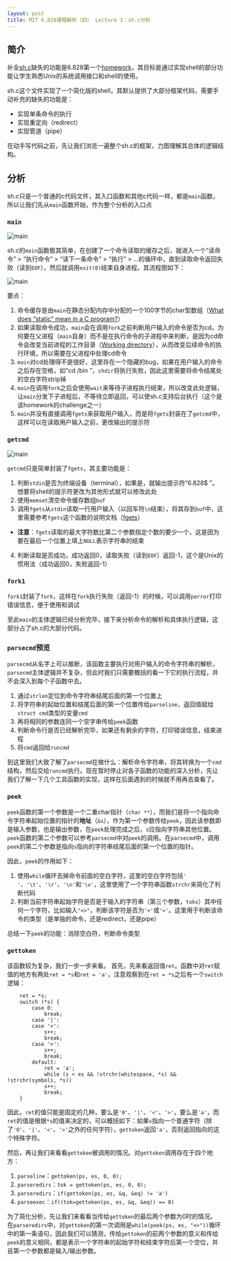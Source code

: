 ```yaml
---
layout: post
title: MIT 6.828课程解析（四） Lecture 1：sh.c分析
---
```


## 简介
补全[sh.c](https://pdos.csail.mit.edu/6.828/2014/homework/sh.c)缺失的功能是6.828第一个[homework](https://pdos.csail.mit.edu/6.828/2014/homework/xv6-shell.html)，其目标是通过实现shell的部分功能让学生熟悉Unix的系统调用接口和shell的使用。

sh.c这个文件实现了一个简化版的shell，其默认提供了大部分框架代码，需要手动补充的缺失的功能是：
* 实现单条命令的执行
* 实现重定向（redirect）
* 实现管道（pipe）

在动手写代码之前，先让我们浏览一遍整个sh.c的框架，力图理解其总体的逻辑结构。


## 分析
sh.c只是一个普通的c代码文件，其入口函数和其他c代码一样，都是`main`函数，所以让我们先从`main`函数开始，作为整个分析的入口点

### `main`
![main](/public/img/main_code.png)

sh.c的`main`函数极其简单，在创建了一个命令读取的缓存之后，就进入一个“读命令” > “执行命令” > “读下一条命令” > “执行” > ...的循环中，直到读取命令返回失败（读到`EOF`），然后就调用`exit(0)`结束自身进程。其流程图如下：

![main](/public/img/main.png)

要点：

1. 命令缓存是由`main`在静态分配内存中分配的一个100字节的char型数组（[What does “static” mean in a C program?](http://stackoverflow.com/questions/572547/what-does-static-mean-in-a-c-program)）
2. 如果读取命令成功，`main`会在调用`fork`之前判断用户输入的命令是否为cd。为何要在父进程（`main`自身）而不是在执行命令的子进程中来判断，是因为cd命令会改变当前进程的工作目录（[Working directory](https://en.wikipedia.org/wiki/Working_directory)），从而改变后续命令的执行环境，所以需要在父进程中处理cd命令
3. `main`对cd处理得不是很好，这里存在一个隐藏的bug，如果在用户输入的命令之后存在空格，如“cd /bin  ”，`chdir`将执行失败，因此这里需要将命令结尾处的空白字符strip掉
4. `main`在调用`fork`之后会使用`wait`来等待子进程执行结束，所以改变此处逻辑，让`main`分发下子进程后，不等待立即返回，可以使sh.c支持后台执行（这个是该homework的challenge之一）
5. `main`并没有直接调用`fgets`来获取用户输入，而是将`fgets`封装在了`getcmd`中，这样可以在读取用户输入之前，更改输出的提示符

### `getcmd`
![main](/public/img/getcmd_code.png)

`getcmd`只是简单封装了`fgets`，其主要功能是：

1. 判断`stdin`是否为终端设备（terminal），如果是，就输出提示符“6.828$ ”。想要将shell的提示符更改为其他形式就可以修改此处
2. 使用`memset`清空命令缓存数组`buf`
3. 调用`fgets`从`stdin`读取一行用户输入（以回车符`\n`结束），将其存到`buf`中，这里需要参考`fgets`这个函数的说明文档（[fgets](http://pubs.opengroup.org/onlinepubs/009695399/functions/fgets.html)）
  * **注意**：`fgets`读取的最大字符数比第二个参数指定个数的要少一个，这是因为要在最后一个位置上填上`NULL`表示字符串的结束
4. 判断读取是否成功，成功返回0，读取失败（读到`EOF`）返回-1，这个是Unix的惯用法（成功返回0，失败返回-1）

### `fork1`
`fork1`封装了`fork`，这样在`fork`执行失败（返回-1）的时候，可以调用`perror`打印错误信息，便于使用和调试

至此`main`的主体逻辑已经分析完毕，接下来分析命令的解析和具体执行逻辑，这部分占了sh.c的大部分代码。

### `parsecmd`预览
`parsecmd`从名字上可以推断，该函数主要执行对用户输入的命令字符串的解析，`parsecmd`主体逻辑并不复杂，但此时我们只需要概括的看一下它的执行流程，并不会深入到每个子函数中去。

1. 通过`strlen`定位到命令字符串结尾后面的第一个位置上
2. 将字符串的起始位置和结尾后面的第一个位置传给`parseline`，返回值赋给`struct cmd`类型的变量`cmd`
3. 再将相同的参数连同一个空字串传给`peek`函数
4. 判断命令行是否已经解析完毕，如果还有剩余的字符，打印错误信息，结束进程
5. 将`cmd`返回给`runcmd`

到这里我们大致了解了`parsecmd`在做什么：解析命令字符串，将其转换为一个`cmd`结构，然后交给`runcmd`执行。现在暂时停止对各子函数的功能的深入分析，先让我们了解一下几个工具函数的实现，这样在后面遇到的时候就不用再去查看了。

### `peek`
`peek`函数的第一个参数是一个二重char指针（`char **`），而我们是将一个指向命令字符串起始位置的指针的**地址**（`&s`），作为第一个参数传给`peek`，因此该参数即是输入参数，也是输出参数，在`peek`处理完成之后，`s`应指向字符串其他位置。
`peek`函数的第二个参数可以参考`parsecmd`中对`peek`的调用。在`parsecmd`中，调用`peek`的第二个参数是指向`s`指向的字符串结尾后面的第一个位置的指针。

因此，`peek`的作用如下：

1. 使用`while`循环去掉命令前面的空白字符，这里的空白字符包括`' '`、`'\t'`、`'\r'`、`'\n'`和`'\v'`，这里使用了一个字符串函数`strchr`来简化了判断代码
2. 判断当前字符串起始字符是否是于输入的字符串（第三个参数，`toks`）其中任何一个字符，比如输入`"<>"`，判断该字符是否为`'<'`或`'>'`。这里用于判断该命令的类型（是单独的命令，还是redirect，还是pipe）

总结一下`peek`的功能：消除空白符，判断命令类型

### `gettoken`
该函数较为复杂，我们一步一步来看。
首先，先来看返回值`ret`。函数中对`ret`赋值的地方有两处`ret = *s`和`ret = 'a'`，注意观察到在`ret = *s`之后有一个`switch`逻辑：

```
    ret = *s;
    switch (*s) {
        case 0:
            break;
        case '|':
        case '<':
            s++;
            break;
        case '>':
            s++;
            break;
        default:
            ret = 'a';
            while (s < es && !strchr(whitespace, *s) && !strchr(symbols, *s))
            s++;
            break;
    }
```

因此，`ret`的值只能是固定的几种，要么是`'0'`、`'|'`、`'<'`、`'>'`，要么是`'a'`，而`ret`的值是根据`*s`的值来决定的，可以概括如下：如果`s`指向一个普通字符（除了`'0'`、`'|'`、`'<'`、`'>'`之外的任何字符），`gettoken`返回`'a'`，否则返回指向的这个特殊字符。

然后，再让我们来看看`gettoken`被调用的情况。对`gettoken`调用存在于四个地方：

1. `parseline`：`gettoken(ps, es, 0, 0);`
2. `parseredirs`：`tok = gettoken(ps, es, 0, 0);`
3. `parseredirs`：`if(gettoken(ps, es, &q, &eq) != 'a')`
4. `parseexec`：`if((tok=gettoken(ps, es, &q, &eq)) == 0)`

为了简化分析，先让我们来看看当传给`gettoken`的最后两个参数为0时的情况。
在`parseredirs`中，对`gettoken`的第一次调用是`while(peek(ps, es, "<>"))`循环中的第一条语句，因此我们可以猜测，传给`gettoken`的前两个参数的意义和传给`peek`的意义相同，都是表示一个字符串的起始字符和结束字符后第一个空位，并且第一个参数都是输入/输出参数。
